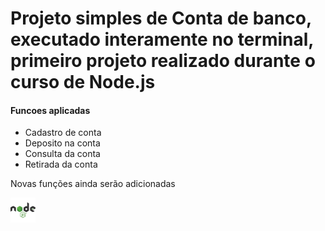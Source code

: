 <h1>Projeto simples de Conta de banco, executado interamente no terminal, primeiro projeto realizado durante o curso de Node.js</h1>
<h4>Funcoes aplicadas</h4>
<ul>
  <li>Cadastro de conta</li>
  <li>Deposito na conta</li>
  <li>Consulta da conta</li>
  <li>Retirada da conta</li>
</ul>

<p>Novas funções ainda serão adicionadas</p>

<p align="left"> <a href="https://nodejs.org" target="_blank" rel="noreferrer"> <img src="https://raw.githubusercontent.com/devicons/devicon/master/icons/nodejs/nodejs-original-wordmark.svg" alt="nodejs" width="40" height="40"/> </a>
